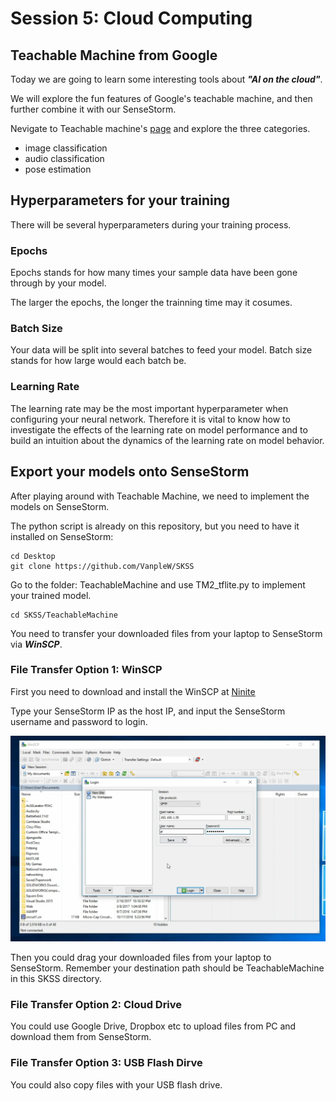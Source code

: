 # Session 5: Cloud Computing

## Teachable Machine from Google
Today we are going to learn some interesting tools about ***"AI on the cloud"***.

We will explore the fun features of Google's teachable machine, and then further combine it with our SenseStorm.

Nevigate to Teachable machine's [page](https://teachablemachine.withgoogle.com/) and explore the three categories. 
- image classification
- audio classification
- pose estimation

## Hyperparameters for your training
There will be several hyperparameters during your training process.

### Epochs
Epochs stands for how many times your sample data have been gone through by your model.

The larger the epochs, the longer the trainning time may it cosumes.

### Batch Size
Your data will be split into several batches to feed your model. Batch size stands for how large would each batch be.

### Learning Rate
The learning rate may be the most important hyperparameter when configuring your neural network. Therefore it is vital to know how to investigate the effects of the learning rate on model performance and to build an intuition about the dynamics of the learning rate on model behavior.

## Export your models onto SenseStorm
After playing around with Teachable Machine, we need to implement the models on SenseStorm.

The python script is already on this repository, but you need to have it installed on SenseStorm:
```
cd Desktop
git clone https://github.com/VanpleW/SKSS
```

Go to the folder: TeachableMachine and use TM2_tflite.py to implement your trained model.
```
cd SKSS/TeachableMachine
```

You need to transfer your downloaded files from your laptop to SenseStorm via ***WinSCP***.

### File Transfer Option 1: WinSCP
First you need to download and install the WinSCP at [Ninite](https://ninite.com)

Type your SenseStorm IP as the host IP, and input the SenseStorm username and password to login.

![WinSCP](winSCP.png)

Then you could drag your downloaded files from your laptop to SenseStorm. Remember your destination path should be TeachableMachine in this SKSS directory.

### File Transfer Option 2: Cloud Drive
You could use Google Drive, Dropbox etc to upload files from PC and download them from SenseStorm.

### File Transfer Option 3: USB Flash Dirve
You could also copy files with your USB flash drive.